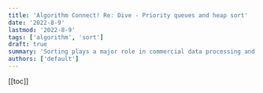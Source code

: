 ```yaml
---
title: 'Algorithm Connect! Re: Dive - Priority queues and heap sort'
date: '2022-8-9'
lastmod: '2022-8-9'
tags: ['algorithm', 'sort']
draft: true
summary: 'Sorting plays a major role in commercial data processing and in modern scientific computing'
authors: ['default']
---
```


[[toc]]

